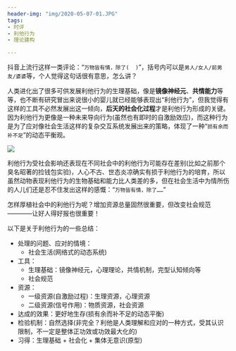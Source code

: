 ```yaml
---
header-img: "img/2020-05-07-01.JPG"
tags: 
- 时评
- 利他行为
- 理论建构

---
```

抖音上流行这样一类评论：“`万物皆有情，除了(  )`”，括号内可以是`男人/女人/前男友/婆婆`等，个人觉得这句话很有意思，怎么讲？

人类进化出了很多可供发展利他行为的生理基础，像是**镜像神经元**、**共情能力**等等，也不断有研究冒出来说很小的婴儿就已经能够表现出“利他行为”，但我觉得有这样的工具不必然发展出这一倾向，**后天的社会化过程**才是利他行为形成的关键。因为利他行为更像是一种未来导向行为(虽然也有即时的自激励效应)，而这种行为是为了应对像社会生活这样的复杂交互系统发展出来的策略，体现了一种“`损有余而补不足`”的动态平衡观。

<img src="../../../../img/2020-05-07-02.JPG"> 

利他行为受社会影响还表现在不同社会中的利他行为可能存在差别(比如之前那个臭名昭著的捡钱包实验)，人心不古、世态炎凉确实有损于利他行为的培育，所以虽然动物表现利他行为的生物基础和能力比人类差的多，但在社会生活中为情所伤的人儿们还是忍不住发出这样的感慨：“`万物皆有情，除了……`”

怎样厚植社会中的利他行为呢？增加资源总量固然很重要，但改变社会规范————让好人得好报也很重要！

以下是关于利他行为的一些总结：
- 处理的问题、应对的情境：
  - 社会生活(网络式的动态系统)
- 工具：
  - 生理基础：镜像神经元，心理理论，共情机制，完型认知倾向等
  - 社会规范
- 资源：
  - 一级资源(自激励过程)：生理资源，心理资源
  - 二级资源(信号作用)：物质资源，社会资源
- 达成的效果：更好地生存(损有余而补不足的动态平衡)
- 检验机制：自然选择(非完全？利他是人类理解和应对的一种方式，受其认识限制，不一定是整体正功效或功效最大化的)
- 习得：生理基础 + 社会化 + 集体无意识(原型)
